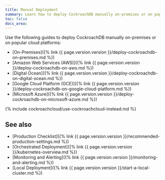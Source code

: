 ```yaml
---
title: Manual Deployment
summary: Learn how to deploy CockroachDB manually on-premises or on popular cloud platforms.
toc: false
docs_area: 
---
```


Use the following guides to deploy CockroachDB manually on-premises or on popular cloud platforms:

- [On-Premises]({% link {{ page.version.version }}/deploy-cockroachdb-on-premises.md %})
- [Amazon Web Services (AWS)]({% link {{ page.version.version }}/deploy-cockroachdb-on-aws.md %})
- [Digital Ocean]({% link {{ page.version.version }}/deploy-cockroachdb-on-digital-ocean.md %})
- [Google Cloud Platform (GCE)]({% link {{ page.version.version }}/deploy-cockroachdb-on-google-cloud-platform.md %})
- [Microsoft Azure]({% link {{ page.version.version }}/deploy-cockroachdb-on-microsoft-azure.md %})

{% include cockroachcloud/use-cockroachcloud-instead.md %}

## See also

- [Production Checklist]({% link {{ page.version.version }}/recommended-production-settings.md %})
- [Orchestrated Deployment]({% link {{ page.version.version }}/kubernetes-overview.md %})
- [Monitoring and Alerting]({% link {{ page.version.version }}/monitoring-and-alerting.md %})
- [Local Deployment]({% link {{ page.version.version }}/start-a-local-cluster.md %})
